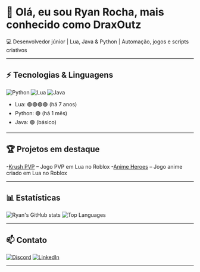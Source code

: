 # 👋 Olá, eu sou Ryan Rocha, mais conhecido como DraxOutz

💻 Desenvolvedor júnior | Lua, Java & Python | Automação, jogos e scripts criativos  

---

## ⚡ Tecnologias & Linguagens
![Python](https://img.shields.io/badge/-Python-3776AB?style=flat&logo=python&logoColor=white)
![Lua](https://img.shields.io/badge/-Lua-000080?style=flat&logo=lua&logoColor=white)
![Java](https://img.shields.io/badge/-Java-007396?style=flat&logo=java&logoColor=white)

- Lua: 🟢🟢🟢🟢 (há 7 anos)  
- Python: 🟢 (há 1 mês)  
- Java: 🟢 (básico)

---

## 🏆 Projetos em destaque
-[Krush PVP](https://www.roblox.com/pt/games/90489235925116/UPDATE-Krush-PvP) – Jogo PVP em Lua no Roblox
-[Anime Heroes](https://www.roblox.com/pt/games/8140820363/UPDATE-3-Anime-Heroes) – Jogo anime criado em Lua no Roblox


---

## 📊 Estatísticas
![Ryan's GitHub stats](https://github-readme-stats.vercel.app/api?username=DraxOutz&show_icons=true&theme=radical)
![Top Languages](https://github-readme-stats.vercel.app/api/top-langs/?username=DraxOutz&layout=compact)

---

## 📫 Contato
[![Discord](https://img.shields.io/badge/-Discord-5865F2?style=flat&logo=discord&logoColor=white)](https://discord.com/users/DraxOutz)
[![LinkedIn](https://img.shields.io/badge/-LinkedIn-0077B5?style=flat&logo=linkedin&logoColor=white)](link-do-linkedin)

---

